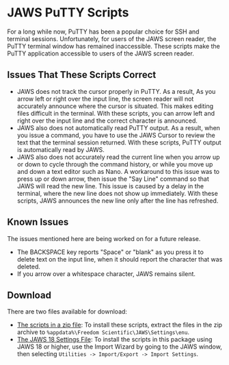 # JAWS PuTTY Scripts
For a long while now, PuTTY has been a popular choice for SSH and terminal sessions. Unfortunately, for users of the JAWS screen reader, the PuTTY terminal window has remained inaccessible. These scripts make the PuTTY application accessible to users of the JAWS screen reader.

## Issues That These Scripts Correct
- JAWS does not track the cursor properly in PuTTY. As a result, As you arrow left or right over the input line, the screen reader will not accurately announce where the cursor is situated. This makes editing files difficult in the terminal. With these scripts, you can arrow left and right over the input line and the correct character is announced.
- JAWS also does not automatically read PuTTY output. As a result, when you issue a command, you have to use the JAWS Cursor to review the text that the terminal session returned. With these scripts, PuTTY output is automatically read by JAWS.
- JAWS also does not accurately read the current line when you arrow up or down to cycle through the command history, or while you move up and down a text editor such as Nano. A workaround to this issue was to press up or down arrow, then issue the "Say Line" command so that JAWS will read the new line. This issue is caused by a delay in the terminal, where the new line does not show up immediately. With these scripts, JAWS announces the new line only after the line has refreshed.

## Known Issues
The issues mentioned here are being worked on for a future release.
- The BACKSPACE key reports "Space" or "blank" as you press it to delete text on the input line, when it should report the character that was deleted.
- If you arrow over a whitespace character, JAWS remains silent.

## Download
There are two files available for download:
- [The scripts in a zip file](JAWS-PuTTY-Scripts/putty.zip): To install these scripts, extract the files in the zip archive to `%appdata%\Freedom Scientific\JAWS\Settings\enu`.
- [The JAWS 18 Settings File](JAWS-PuTTY-Scripts/PuTTY.sbak): To install the scripts in this package using JAWS 18 or higher, use the Import Wizard by going to the JAWS window, then selecting `Utilities -> Import/Export -> Import Settings`.
